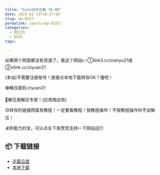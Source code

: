 ```yaml
---
title: "kuzu旧作合集 76-80"
date: 2025-01-13T18:17:03
slug: wp-8257
permalink: /posts/wp-8257/
categories:
  - 其它📺
  - BG📺
tags:

---
```


如果两个网盘都没有资源了，看这个网站👉①link3.cc/xianyu21或②vlink.cc/ziyuan21

(本站)不需要注册账号！直接点本地下载转存OK？懂吧！

🟢解压密码:ziyuan21

🔵解压用解压专家！(应用商店有)

🟡转存的链接网盘有教程！一定要看教程！按教程操作！不按教程操作你不会解压！

💰🈶能力的宝，可以点左下角赞赏支持一下网站运行

## 📦 下载链接
- [迅雷云盘](https://blziyuan21.com/pay-download/8257?key=250e362a92&down_id=0)
- [本地下载](https://blziyuan21.com/pay-download/8257?key=250e362a92&down_id=1)

